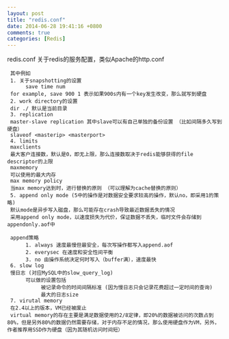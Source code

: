 ```yaml
---
layout: post
title: "redis.conf"
date: 2014-06-28 19:41:16 +0800
comments: true
categories: [Redis]
---
```


redis.conf 关于redis的服务配置，类似Apache的http.conf

     其中例如
     1. 关于snapshotting的设置
          save time num
     for example, save 900 1 表示如果900s内有一个key发生改变，那么就写到硬盘
     2. work directory的设置     
     dir ./ 默认是当前目录
     3. replication
     master-slave replication 其中slave可以有自己单独的备份设置 （比如间隔多久写到硬盘）
     slaveof <masterip> <masterport>
     4. limits
     maxclients 
     最大客户连接数，默认是0，即无上限，那么连接数取决于redis能够获得的file descriptor的上限
     maxmemory
     可以使用的最大内存
     max memory policy
     当max memory达到时，进行替换的原则 （可以理解为cache替换的原则）
     5. append only mode (5中的操作是对数据安全要求较高的操作，默认no，即采用1的策略)
     默认mode是异步写入磁盘，那么可能存在crash导致最近数据丢失的情况
     采用append only mode，以速度损失为代价，保证数据不丢失，临时文件会存储到appendonly.aof中
          
     append策略
          1. always 速度最慢但最安全，每次写操作都写入append.aof
          2. everysec 在速度和安全性间平衡
          3. no 由操作系统决定何时写入（buffer满），速度最快
     6. slow log 
     慢日志 (对应MySQL中的slow_query_log)
          可以做的设置包括
               被记录命令的时间间隔标准 (因为慢日志只会记录花费超过一定时间的查询)
               最大的日志size
     7. virutal memory
     在2.4以上的版本，VM已经被废止
     virtual memory的存在主要是满足数据使用的2/8定律，即20%的数据被访问的次数占到80%，但是另外80%的数据仍然需要存储，对于内存不足的情况，那么使用硬盘作为VM，另外，作者推荐用SSD作为硬盘（因为其随机访问时间短）

